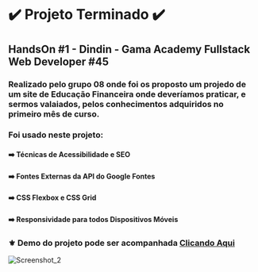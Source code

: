 # :heavy_check_mark: Projeto Terminado :heavy_check_mark:

## HandsOn #1 - Dindin - Gama Academy Fullstack Web Developer #45

### Realizado pelo grupo 08 onde foi os proposto um projedo de um site de Educação Financeira onde deveríamos praticar, e sermos valaiados, pelos conhecimentos adquiridos no primeiro mês de curso.

### Foi usado neste projeto: 
#### :arrow_right: Técnicas de Acessibilidade e SEO
#### :arrow_right: Fontes Externas da API do Google Fontes
#### :arrow_right: CSS Flexbox e CSS Grid
#### :arrow_right: Responsividade para todos Dispositivos Móveis

### :fleur_de_lis: Demo do projeto pode ser acompanhada [Clicando Aqui](https://hudsonmenezes.github.io/Desafio1-Dindin-GamaAcademy/)


![Screenshot_2](https://user-images.githubusercontent.com/99617992/185671979-e7ef81c5-6377-4d91-b18e-fcbab700e0cf.png)
